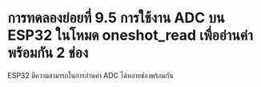 # การทดลองย่อยที่ 9.5 การใช้งาน ADC บน ESP32 ในโหมด oneshot_read เพื่ออ่านค่าพร้อมกัน 2 ช่อง

ESP32 มีความสามารถในการอ่านค่า ADC ได้หลายช่องพร้อมกัน


